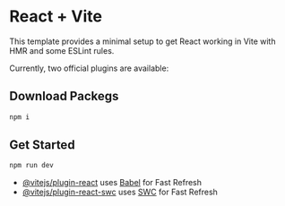 # React + Vite

This template provides a minimal setup to get React working in Vite with HMR and some ESLint rules.

Currently, two official plugins are available:

## Download Packegs

```bash
npm i
```

## Get Started

```bash
npm run dev
```


- [@vitejs/plugin-react](https://github.com/vitejs/vite-plugin-react/blob/main/packages/plugin-react/README.md) uses [Babel](https://babeljs.io/) for Fast Refresh
- [@vitejs/plugin-react-swc](https://github.com/vitejs/vite-plugin-react-swc) uses [SWC](https://swc.rs/) for Fast Refresh
